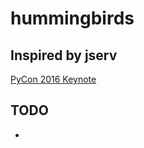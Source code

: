 # hummingbirds

## Inspired by jserv

[PyCon 2016 Keynote](https://youtu.be/iiJw7gpVcKg?t=4h27m24s)

## TODO

*  
